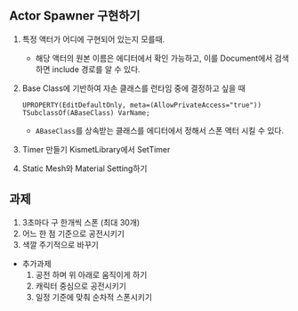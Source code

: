 ## Actor Spawner 구현하기

1. 특정 액터가 어디에 구현되어 있는지 모를때.
    - 해당 액터의 원본 이름은 에디터에서 확인 가능하고, 이를 Document에서 검색하면 include 경로를 알 수 있다.

2. Base Class에 기반하여 자손 클래스를 런타임 중에 결정하고 싶을 때<br>
    ```
    UPROPERTY(EditDefaultOnly, meta=(AllowPrivateAccess="true"))
    TSubclassOf(ABaseClass) VarName;
    ```
    - `ABaseClass`를 상속받는 클래스를 에디터에서 정해서 스폰 액터 시킬 수 있다.

3. Timer 만들기
KismetLibrary에서 SetTimer

4. Static Mesh와 Material Setting하기


## 과제
1. 3초마다 구 한개씩 스폰 (최대 30개)
2. 어느 한 점 기준으로 공전시키기
3. 색깔 주기적으로 바꾸기

- 추가과제
    1. 공전 하며 위 아래로 움직이게 하기
    2. 캐릭터 중심으로 공전시키기
    3. 일정 기준에 맞춰 순차적 스폰시키기